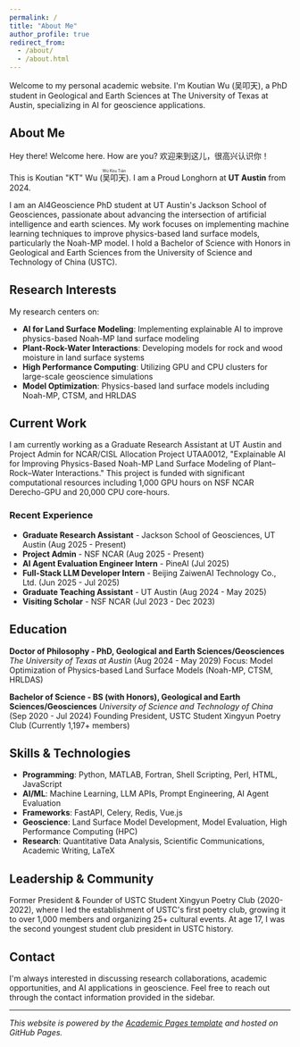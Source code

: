 ```yaml
---
permalink: /
title: "About Me"
author_profile: true
redirect_from: 
  - /about/
  - /about.html
---
```


Welcome to my personal academic website. I'm Koutian Wu (吴叩天), a PhD student in Geological and Earth Sciences at The University of Texas at Austin, specializing in AI for geoscience applications.

## About Me

Hey there! Welcome here. How are you? 欢迎来到这儿，很高兴认识你！

This is Koutian "KT" Wu (<ruby>吴叩天<rp>(</rp><rt>Wú Kòu Tiān</rt><rp>)</rp></ruby>). I am a Proud Longhorn at **UT Austin** from 2024.

I am an AI4Geoscience PhD student at UT Austin's Jackson School of Geosciences, passionate about advancing the intersection of artificial intelligence and earth sciences. My work focuses on implementing machine learning techniques to improve physics-based land surface models, particularly the Noah-MP model. I hold a Bachelor of Science with Honors in Geological and Earth Sciences from the University of Science and Technology of China (USTC).

## Research Interests

My research centers on:
- **AI for Land Surface Modeling**: Implementing explainable AI to improve physics-based Noah-MP land surface modeling
- **Plant-Rock-Water Interactions**: Developing models for rock and wood moisture in land surface systems
- **High Performance Computing**: Utilizing GPU and CPU clusters for large-scale geoscience simulations
- **Model Optimization**: Physics-based land surface models including Noah-MP, CTSM, and HRLDAS

## Current Work

I am currently working as a Graduate Research Assistant at UT Austin and Project Admin for NCAR/CISL Allocation Project UTAA0012, "Explainable AI for Improving Physics-Based Noah-MP Land Surface Modeling of Plant–Rock–Water Interactions." This project is funded with significant computational resources including 1,000 GPU hours on NSF NCAR Derecho-GPU and 20,000 CPU core-hours.

### Recent Experience
- **Graduate Research Assistant** - Jackson School of Geosciences, UT Austin (Aug 2025 - Present)
- **Project Admin** - NSF NCAR (Aug 2025 - Present)
- **AI Agent Evaluation Engineer Intern** - PineAI (Jul 2025)
- **Full-Stack LLM Developer Intern** - Beijing ZaiwenAI Technology Co., Ltd. (Jun 2025 - Jul 2025)
- **Graduate Teaching Assistant** - UT Austin (Aug 2024 - May 2025)
- **Visiting Scholar** - NSF NCAR (Jul 2023 - Dec 2023)

## Education

**Doctor of Philosophy - PhD, Geological and Earth Sciences/Geosciences**
*The University of Texas at Austin* (Aug 2024 - May 2029)
Focus: Model Optimization of Physics-based Land Surface Models (Noah-MP, CTSM, HRLDAS)

**Bachelor of Science - BS (with Honors), Geological and Earth Sciences/Geosciences**
*University of Science and Technology of China* (Sep 2020 - Jul 2024)
Founding President, USTC Student Xingyun Poetry Club (Currently 1,197+ members)

## Skills & Technologies

- **Programming**: Python, MATLAB, Fortran, Shell Scripting, Perl, HTML, JavaScript
- **AI/ML**: Machine Learning, LLM APIs, Prompt Engineering, AI Agent Evaluation
- **Frameworks**: FastAPI, Celery, Redis, Vue.js
- **Geoscience**: Land Surface Model Development, Model Evaluation, High Performance Computing (HPC)
- **Research**: Quantitative Data Analysis, Scientific Communications, Academic Writing, LaTeX

## Leadership & Community

Former President & Founder of USTC Student Xingyun Poetry Club (2020-2022), where I led the establishment of USTC's first poetry club, growing it to over 1,000 members and organizing 25+ cultural events. At age 17, I was the second youngest student club president in USTC history.

## Contact

I'm always interested in discussing research collaborations, academic opportunities, and AI applications in geoscience. Feel free to reach out through the contact information provided in the sidebar.

---

*This website is powered by the [Academic Pages template](https://github.com/academicpages/academicpages.github.io) and hosted on GitHub Pages.*
